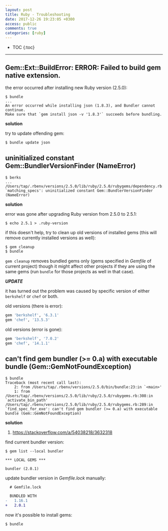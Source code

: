```yaml
---
layout: post
title: Ruby - Troubleshooting
date: 2017-12-26 19:23:05 +0300
access: public
comments: true
categories: [ruby]
---
```


<!-- more -->

* TOC
{:toc}
<hr>

Gem::Ext::BuildError: ERROR: Failed to build gem native extension.
------------------------------------------------------------------

the error occurred after installing new Ruby version (2.5.0):

```
$ bundle
...
An error occurred while installing json (1.8.3), and Bundler cannot continue.
Make sure that `gem install json -v '1.8.3'` succeeds before bundling.
```

**solution**

try to update offending gem:

```sh
$ bundle update json
```

uninitialized constant Gem::BundlerVersionFinder (NameError)
------------------------------------------------------------

```
$ berks
...
/Users/tap/.rbenv/versions/2.5.0/lib/ruby/2.5.0/rubygems/dependency.rb:283:in `matching_specs': uninitialized constant Gem::BundlerVersionFinder (NameError)
```

**solution**

error was gone after upgrading Ruby version from 2.5.0 to 2.5.1:

```
$ echo 2.5.1 > .ruby-version
```

if this doesn't help, try to clean up old versions of installed gems
(this will remove currently installed versions as well):

```sh
$ gem cleanup
$ bundle
```

`gem cleanup` removes bundled gems only (gems specified in _Gemfile_ of
current project) though it might affect other projects if they are using
the same gems (run `bundle` for those projects as well in that case).

***UPDATE***

it has turned out the problem was caused by specific version of either
`berkshelf` or `chef` or both.

old versions (there is error):

```ruby
gem 'berkshelf', '6.3.1'
gem 'chef', '13.5.3'
```

old versions (error is gone):

```ruby
gem 'berkshelf', '7.0.2'
gem 'chef', '14.1.1'
```

can't find gem bundler (>= 0.a) with executable bundle (Gem::GemNotFoundException)
----------------------------------------------------------------------------------

```
$ bundle
Traceback (most recent call last):
	2: from /Users/tap/.rbenv/versions/2.5.0/bin/bundle:23:in `<main>'
	1: from /Users/tap/.rbenv/versions/2.5.0/lib/ruby/2.5.0/rubygems.rb:308:in `activate_bin_path'
/Users/tap/.rbenv/versions/2.5.0/lib/ruby/2.5.0/rubygems.rb:289:in `find_spec_for_exe': can't find gem bundler (>= 0.a) with executable bundle (Gem::GemNotFoundException)
```

**solution**

1. <https://stackoverflow.com/a/54038218/3632318>

find current bundler version:

```
$ gem list --local bundler

*** LOCAL GEMS ***

bundler (2.0.1)
```

update bundler version in _Gemfile.lock_ manually:

```diff
  # Gemfile.lock

  BUNDLED WITH
-   1.16.1
+   2.0.1
```

now it's possible to install gems:

```
$ bundle
```
